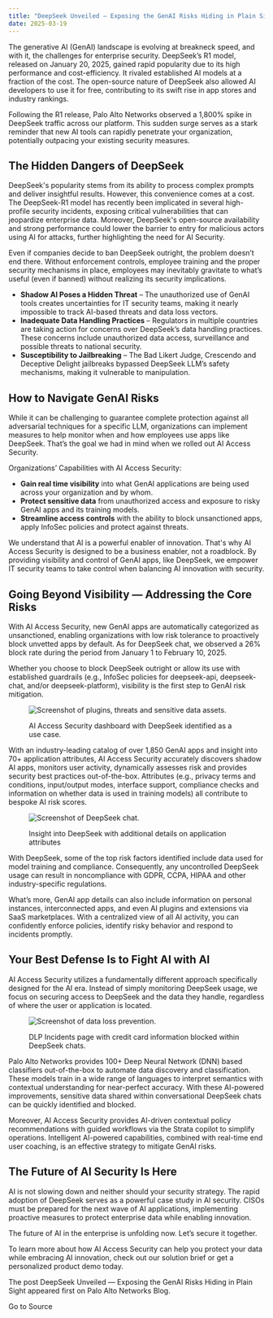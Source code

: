 ```yaml
---
title: "DeepSeek Unveiled — Exposing the GenAI Risks Hiding in Plain Sight"
date: 2025-03-19
---
```


The generative AI (GenAI) landscape is evolving at breakneck speed, and with it, the challenges for enterprise security. DeepSeek’s R1 model, released on January 20, 2025, gained rapid popularity due to its high performance and cost-efficiency. It rivaled established AI models at a fraction of the cost. The open-source nature of DeepSeek also allowed AI developers to use it for free, contributing to its swift rise in app stores and industry rankings.

Following the R1 release, Palo Alto Networks observed a 1,800% spike in DeepSeek traffic across our platform. This sudden surge serves as a stark reminder that new AI tools can rapidly penetrate your organization, potentially outpacing your existing security measures.

## The Hidden Dangers of DeepSeek

DeepSeek's popularity stems from its ability to process complex prompts and deliver insightful results. However, this convenience comes at a cost. The DeepSeek-R1 model has recently been implicated in several high-profile security incidents, exposing critical vulnerabilities that can jeopardize enterprise data. Moreover, DeepSeek's open-source availability and strong performance could lower the barrier to entry for malicious actors using AI for attacks, further highlighting the need for AI Security.

Even if companies decide to ban DeepSeek outright, the problem doesn’t end there. Without enforcement controls, employee training and the proper security mechanisms in place, employees may inevitably gravitate to what’s useful (even if banned) without realizing its security implications.

- **Shadow AI Poses a Hidden Threat** – The unauthorized use of GenAI tools creates uncertainties for IT security teams, making it nearly impossible to track AI-based threats and data loss vectors.
- **Inadequate Data Handling Practices** – Regulators in multiple countries are taking action for concerns over DeepSeek’s data handling practices. These concerns include unauthorized data access, surveillance and possible threats to national security.
- **Susceptibility to Jailbreaking** – The Bad Likert Judge, Crescendo and Deceptive Delight jailbreaks bypassed DeepSeek LLM’s safety mechanisms, making it vulnerable to manipulation.

## How to Navigate GenAI Risks

While it can be challenging to guarantee complete protection against all adversarial techniques for a specific LLM, organizations can implement measures to help monitor when and how employees use apps like DeepSeek. That’s the goal we had in mind when we rolled out AI Access Security.

Organizations’ Capabilities with AI Access Security:

- **Gain real time visibility** into what GenAI applications are being used across your organization and by whom.
- **Protect sensitive data** from unauthorized access and exposure to risky GenAI apps and its training models.
- **Streamline access controls** with the ability to block unsanctioned apps, apply InfoSec policies and protect against threats.

We understand that AI is a powerful enabler of innovation. That's why AI Access Security is designed to be a business enabler, not a roadblock. By providing visibility and control of GenAI apps, like DeepSeek, we empower IT security teams to take control when balancing AI innovation with security.

## Going Beyond Visibility — Addressing the Core Risks

With AI Access Security, new GenAI apps are automatically categorized as unsanctioned, enabling organizations with low risk tolerance to proactively block unvetted apps by default. As for DeepSeek chat, we observed a 26% block rate during the period from January 1 to February 10, 2025.

Whether you choose to block DeepSeek outright or allow its use with established guardrails (e.g., InfoSec policies for deepseek-api, deepseek-chat, and/or deepseek-platform), visibility is the first step to GenAI risk mitigation.

<figure>

![Screenshot of plugins, threats and sensitive data assets.](https://www.paloaltonetworks.com/blog/wp-content/uploads/2025/02/Image-2-view-230x148.png)

<figcaption>

AI Access Security dashboard with DeepSeek identified as a use case.

</figcaption>

</figure>

With an industry-leading catalog of over 1,850 GenAI apps and insight into 70+ application attributes, AI Access Security accurately discovers shadow AI apps, monitors user activity, dynamically assesses risk and provides security best practices out-of-the-box. Attributes (e.g., privacy terms and conditions, input/output modes, interface support, compliance checks and information on whether data is used in training models) all contribute to bespoke AI risk scores.

<figure>

![Screenshot of DeepSeek chat.](https://www.paloaltonetworks.com/blog/wp-content/uploads/2025/02/Image-3-230x125.png)

<figcaption>

Insight into DeepSeek with additional details on application attributes

</figcaption>

</figure>

With DeepSeek, some of the top risk factors identified include data used for model training and compliance. Consequently, any uncontrolled DeepSeek usage can result in noncompliance with GDPR, CCPA, HIPAA and other industry-specific regulations.

What’s more, GenAI app details can also include information on personal instances, interconnected apps, and even AI plugins and extensions via SaaS marketplaces. With a centralized view of all AI activity, you can confidently enforce policies, identify risky behavior and respond to incidents promptly.

## Your Best Defense Is to Fight AI with AI

AI Access Security utilizes a fundamentally different approach specifically designed for the AI era. Instead of simply monitoring DeepSeek usage, we focus on securing access to DeepSeek and the data they handle, regardless of where the user or application is located.

<figure>

![Screenshot of data loss prevention.](https://www.paloaltonetworks.com/blog/wp-content/uploads/2025/02/word-image-335758-5.png)

<figcaption>

DLP Incidents page with credit card information blocked within DeepSeek chats.

</figcaption>

</figure>

Palo Alto Networks provides 100+ Deep Neural Network (DNN) based classifiers out-of-the-box to automate data discovery and classification. These models train in a wide range of languages to interpret semantics with contextual understanding for near-perfect accuracy. With these AI-powered improvements, sensitive data shared within conversational DeepSeek chats can be quickly identified and blocked.

Moreover, AI Access Security provides AI-driven contextual policy recommendations with guided workflows via the Strata copilot to simplify operations. Intelligent AI-powered capabilities, combined with real-time end user coaching, is an effective strategy to mitigate GenAI risks.

## The Future of AI Security Is Here

AI is not slowing down and neither should your security strategy. The rapid adoption of DeepSeek serves as a powerful case study in AI security. CISOs must be prepared for the next wave of AI applications, implementing proactive measures to protect enterprise data while enabling innovation.

The future of AI in the enterprise is unfolding now. Let’s secure it together.

To learn more about how AI Access Security can help you protect your data while embracing AI innovation, check out our solution brief or get a personalized product demo today.

The post DeepSeek Unveiled — Exposing the GenAI Risks Hiding in Plain Sight appeared first on Palo Alto Networks Blog.

Go to Source

